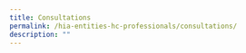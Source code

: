 ```yaml
---
title: Consultations
permalink: /hia-entities-hc-professionals/consultations/
description: ""
---
```

